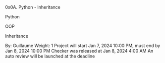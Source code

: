 0x0A. Python - Inheritance



Python


OOP


Inheritance

 By: Guillaume
 Weight: 1
 Project will start Jan 7, 2024 10:00 PM, must end by Jan 8, 2024 10:00 PM
 Checker was released at Jan 8, 2024 4:00 AM
 An auto review will be launched at the deadline
